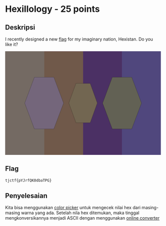 # Hexillology - 25 points
## Deskripsi

I recently designed a new [flag](https://static.tjctf.org/af83861c918131864a4e3df24c49d9bad766ae701f02387ee0698593b44f3390_Hexillology.png) for my imaginary nation, Hexistan. Do you like it?

![image](./Hexillology.png)

## Flag

```
tjctf{pYJrfQK0dbaTPG}
```

## Penyelesaian

Kita bisa menggunakan [color picker](https://imagecolorpicker.com/) untuk mengecek nilai hex dari masing-masing warna yang ada. Setelah nila hex ditemukan, maka tinggal mengkonversikannya menjadi ASCII dengan menggunakan [online converter](https://www.rapidtables.com/convert/number/hex-to-ascii.html)